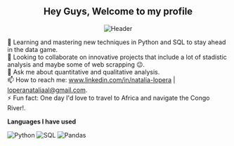 
<div align="center">
  
## Hey Guys, Welcome to my profile 

![Header](Naranjado.gif)

</div>

   
🌱 Learning and mastering new techniques in Python and SQL to stay ahead in the data game.                                                                                     
👯 Looking to collaborate on innovative projects that include a lot of stadistic analysis and maybe some of web scrapping 😉.                                                  
💬 Ask me about quantitative and qualitative analysis.                                                                                                                                                                          
📫 How to reach me: www.linkedin.com/in/natalia-lopera | loperanataliaal@gmail.com.  
⚡ Fun fact: One day I'd love to travel to Africa and navigate the Congo River!.

**Languages I have used**

![Python](https://img.shields.io/badge/-Python-000000?style=flat&logo=python)
![SQL](https://img.shields.io/badge/-SQL-000000?style=flat&logo=MySQL)
![Pandas](https://img.shields.io/badge/-Pandas-000000?style=flat&logo=pandas)

